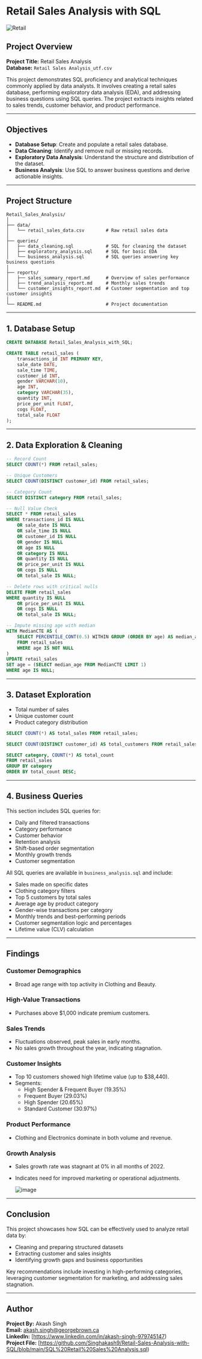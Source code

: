 # Retail Sales Analysis with SQL

![Retail](https://github.com/user-attachments/assets/261fba76-ccbc-41a9-b283-807f7b3a8457)


## Project Overview

**Project Title:** Retail Sales Analysis  
**Database:** `Retail Sales Analysis_utf.csv`

This project demonstrates SQL proficiency and analytical techniques commonly applied by data analysts. It involves creating a retail sales database, performing exploratory data analysis (EDA), and addressing business questions using SQL queries. The project extracts insights related to sales trends, customer behavior, and product performance.

---

## Objectives

- **Database Setup**: Create and populate a retail sales database.
- **Data Cleaning**: Identify and remove null or missing records.
- **Exploratory Data Analysis**: Understand the structure and distribution of the dataset.
- **Business Analysis**: Use SQL to answer business questions and derive actionable insights.

---

## Project Structure

```
Retail_Sales_Analysis/
│
├── data/
│   └── retail_sales_data.csv        # Raw retail sales data
│
├── queries/
│   ├── data_cleaning.sql            # SQL for cleaning the dataset
│   ├── exploratory_analysis.sql     # SQL for basic EDA
│   └── business_analysis.sql        # SQL queries answering key business questions
│
├── reports/
│   ├── sales_summary_report.md      # Overview of sales performance
│   ├── trend_analysis_report.md     # Monthly sales trends
│   └── customer_insights_report.md  # Customer segmentation and top customer insights
│
└── README.md                        # Project documentation
```

---

## 1. Database Setup

```sql
CREATE DATABASE Retail_Sales_Analysis_with_SQL;

CREATE TABLE retail_sales (
    transactions_id INT PRIMARY KEY,
    sale_date DATE,
    sale_time TIME,
    customer_id INT,
    gender VARCHAR(10),
    age INT,
    category VARCHAR(35),
    quantity INT,
    price_per_unit FLOAT,
    cogs FLOAT,
    total_sale FLOAT
);
```

---

## 2. Data Exploration & Cleaning

```sql
-- Record Count
SELECT COUNT(*) FROM retail_sales;

-- Unique Customers
SELECT COUNT(DISTINCT customer_id) FROM retail_sales;

-- Category Count
SELECT DISTINCT category FROM retail_sales;

-- Null Value Check
SELECT * FROM retail_sales
WHERE transactions_id IS NULL
    OR sale_date IS NULL
    OR sale_time IS NULL
    OR customer_id IS NULL
    OR gender IS NULL
    OR age IS NULL
    OR category IS NULL
    OR quantity IS NULL
    OR price_per_unit IS NULL
    OR cogs IS NULL
    OR total_sale IS NULL;

-- Delete rows with critical nulls
DELETE FROM retail_sales
WHERE quantity IS NULL
    OR price_per_unit IS NULL
    OR cogs IS NULL
    OR total_sale IS NULL;

-- Impute missing age with median
WITH MedianCTE AS (
    SELECT PERCENTILE_CONT(0.5) WITHIN GROUP (ORDER BY age) AS median_age
    FROM retail_sales
    WHERE age IS NOT NULL
)
UPDATE retail_sales
SET age = (SELECT median_age FROM MedianCTE LIMIT 1)
WHERE age IS NULL;
```

---

## 3. Dataset Exploration

- Total number of sales
- Unique customer count
- Product category distribution

```sql
SELECT COUNT(*) AS total_sales FROM retail_sales;

SELECT COUNT(DISTINCT customer_id) AS total_customers FROM retail_sales;

SELECT category, COUNT(*) AS total_count
FROM retail_sales
GROUP BY category
ORDER BY total_count DESC;
```

---

## 4. Business Queries

This section includes SQL queries for:

- Daily and filtered transactions
- Category performance
- Customer behavior
- Retention analysis
- Shift-based order segmentation
- Monthly growth trends
- Customer segmentation

All SQL queries are available in `business_analysis.sql` and include:

- Sales made on specific dates
- Clothing category filters
- Top 5 customers by total sales
- Average age by product category
- Gender-wise transactions per category
- Monthly trends and best-performing periods
- Customer segmentation logic and percentages
- Lifetime value (CLV) calculation

---

## Findings

### Customer Demographics

- Broad age range with top activity in Clothing and Beauty.

### High-Value Transactions

- Purchases above $1,000 indicate premium customers.

### Sales Trends

- Fluctuations observed, peak sales in early months.
- No sales growth throughout the year, indicating stagnation.

### Customer Insights

- Top 10 customers showed high lifetime value (up to $38,440).
- Segments:
  - High Spender & Frequent Buyer (19.35%)
  - Frequent Buyer (29.03%)
  - High Spender (20.65%)
  - Standard Customer (30.97%)

### Product Performance

- Clothing and Electronics dominate in both volume and revenue.

### Growth Analysis

- Sales growth rate was stagnant at 0% in all months of 2022.
- Indicates need for improved marketing or operational adjustments.

  ![image](https://github.com/user-attachments/assets/ce7c2d64-6da0-4510-ba83-c697ee5c8a72)


---

## Conclusion

This project showcases how SQL can be effectively used to analyze retail data by:

- Cleaning and preparing structured datasets
- Extracting customer and sales insights
- Identifying growth gaps and business opportunities

Key recommendations include investing in high-performing categories, leveraging customer segmentation for marketing, and addressing sales stagnation.

---

## Author

**Project By:** Akash Singh  
**Email:** [akash.singh@georgebrown.ca](mailto:akash.singh@georgebrown.ca)  
**LinkedIn:** [https://www.linkedin.com/in/akash-singh-979745147)    
**Project File:** [https://github.com/Singhakash9/Retail-Sales-Analysis-with-SQL/blob/main/SQL%20Retail%20Sales%20Analysis.sql)
